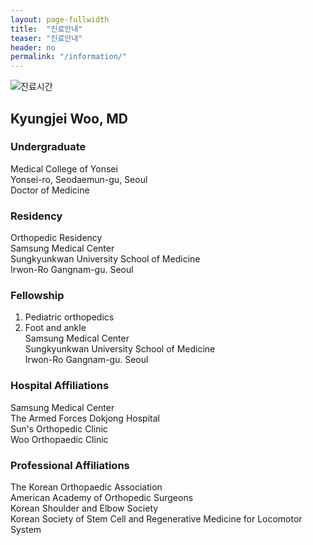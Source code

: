 ```yaml
---
layout: page-fullwidth
title:  "진료안내"
teaser: "진료안내"
header: no
permalink: "/information/"
---
```


<!--more-->
<div class="row">
  <div class="small-11 small-centered columns">
  <img src="{{ site.urlimg }}profile1.jpg" alt="진료시간">
  
  </div>
</div>

## Kyungjei Woo, MD
### Undergraduate
Medical College of Yonsei   
Yonsei-ro, Seodaemun-gu, Seoul   
Doctor of Medicine   

### Residency
Orthopedic Residency   
Samsung Medical Center   
Sungkyunkwan University School of Medicine   
Irwon-Ro Gangnam-gu. Seoul   

### Fellowship
1. Pediatric orthopedics
2. Foot and ankle   
Samsung Medical Center   
Sungkyunkwan University School of Medicine   
Irwon-Ro Gangnam-gu. Seoul   

### Hospital Affiliations
Samsung Medical Center   
The Armed Forces Dokjong Hospital   
Sun's Orthopedic Clinic   
Woo Orthopaedic Clinic   

### Professional Affiliations
The Korean Orthopaedic Association   
American Academy of Orthopedic Surgeons   
Korean Shoulder and Elbow Society   
Korean Society of Stem Cell and Regenerative Medicine for Locomotor System   


